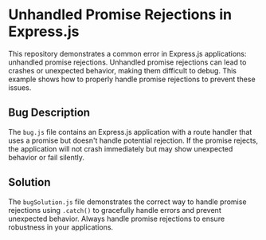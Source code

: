# Unhandled Promise Rejections in Express.js

This repository demonstrates a common error in Express.js applications: unhandled promise rejections.  Unhandled promise rejections can lead to crashes or unexpected behavior, making them difficult to debug.  This example shows how to properly handle promise rejections to prevent these issues. 

## Bug Description

The `bug.js` file contains an Express.js application with a route handler that uses a promise but doesn't handle potential rejection. If the promise rejects, the application will not crash immediately but may show unexpected behavior or fail silently.

## Solution

The `bugSolution.js` file demonstrates the correct way to handle promise rejections using `.catch()` to gracefully handle errors and prevent unexpected behavior.  Always handle promise rejections to ensure robustness in your applications.